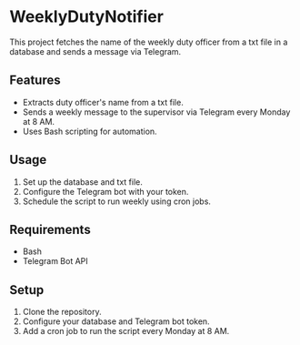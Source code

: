 # WeeklyDutyNotifier

This project fetches the name of the weekly duty officer from a txt file in a database and sends a message via Telegram.

## Features
- Extracts duty officer's name from a txt file.
- Sends a weekly message to the supervisor via Telegram every Monday at 8 AM.
- Uses Bash scripting for automation.

## Usage
1. Set up the database and txt file.
2. Configure the Telegram bot with your token.
3. Schedule the script to run weekly using cron jobs.

## Requirements
- Bash
- Telegram Bot API

## Setup
1. Clone the repository.
2. Configure your database and Telegram bot token.
3. Add a cron job to run the script every Monday at 8 AM.

